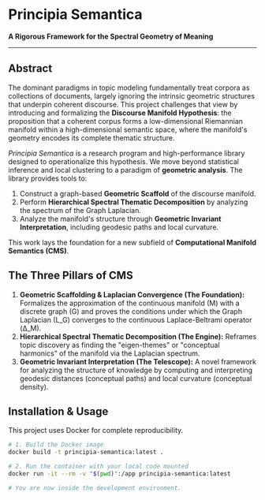 # Principia Semantica

**A Rigorous Framework for the Spectral Geometry of Meaning**

---

## Abstract

The dominant paradigms in topic modeling fundamentally treat corpora as collections of documents, largely ignoring the intrinsic geometric structures that underpin coherent discourse. This project challenges that view by introducing and formalizing the **Discourse Manifold Hypothesis**: the proposition that a coherent corpus forms a low-dimensional Riemannian manifold within a high-dimensional semantic space, where the manifold's geometry encodes its complete thematic structure.

_Principia Semantica_ is a research program and high-performance library designed to operationalize this hypothesis. We move beyond statistical inference and local clustering to a paradigm of **geometric analysis**. The library provides tools to:

1.  Construct a graph-based **Geometric Scaffold** of the discourse manifold.
2.  Perform **Hierarchical Spectral Thematic Decomposition** by analyzing the spectrum of the Graph Laplacian.
3.  Analyze the manifold's structure through **Geometric Invariant Interpretation**, including geodesic paths and local curvature.

This work lays the foundation for a new subfield of **Computational Manifold Semantics (CMS)**.

## The Three Pillars of CMS

1.  **Geometric Scaffolding & Laplacian Convergence (The Foundation):** Formalizes the approximation of the continuous manifold (M) with a discrete graph (G) and proves the conditions under which the Graph Laplacian (L_G) converges to the continuous Laplace-Beltrami operator (Δ_M).
2.  **Hierarchical Spectral Thematic Decomposition (The Engine):** Reframes topic discovery as finding the "eigen-themes" or "conceptual harmonics" of the manifold via the Laplacian spectrum.
3.  **Geometric Invariant Interpretation (The Telescope):** A novel framework for analyzing the structure of knowledge by computing and interpreting geodesic distances (conceptual paths) and local curvature (conceptual density).

## Installation & Usage

This project uses Docker for complete reproducibility.

```bash
# 1. Build the Docker image
docker build -t principia-semantica:latest .

# 2. Run the container with your local code mounted
docker run -it --rm -v "$(pwd)":/app principia-semantica:latest

# You are now inside the development environment.
```
